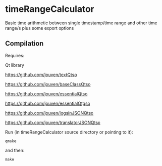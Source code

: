 # timeRangeCalculator
Basic time arithmetic between single timestamp/time range and other time range/s plus some export options

Compilation
-----------
Requires:

Qt library

https://github.com/jouven/textQtso

https://github.com/jouven/baseClassQtso

https://github.com/jouven/essentialQtso

https://github.com/jouven/essentialQtgso

https://github.com/jouven/logsinJSONQtso

https://github.com/jouven/translatorJSONQtso

Run (in timeRangeCalculator source directory or pointing to it):

    qmake

and then:

    make

